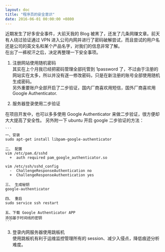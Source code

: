 ```yaml
---
layout: doc
title: "程序员的安全意识"
date: 2016-06-01 00:00:00 +0800
---
```


近期发生了好多安全事件，大前天我的 Blog 被黑了，还发了几条网赚文章。前天有人绕过验证通过 VPN 进入公司内网并进行了密码破解尝试，而且尝试的用户名还是公司的英文名和某个产品名字，对我们的信息非常了解。  
在出了一裤衩汗之后，决定再整理一下安全事项。

1. 注册网站使用随机密码  
    其实在上个月我已经把密码管理全部托管到 1password 了，不过由于注册的网站实在太多，所以并没有逐一修改密码，只是在新注册的账号全部使用随机生成密码。  
   另外重要账户全部开启了二步验证，国内厂商喜欢用短信，国外厂商喜欢用 Google Authenticator.

2. 服务器登录使用二步验证

在项目开发中，也可以多多使用 Google Authenticator 来做二步验证，很方便却大大提高了安全性。
另外附一下 ubuntu 开启 google 二步验证的方法：

    ```
    一、安装
    sudo apt-get install libpam-google-authenticator

    二、 配置
    vim /etc/pam.d/sshd
      +  auth required pam_google_authenticator.so

    vim /etc/ssh/sshd_config
      -  ChallengeResponseAuthentication no
      +  ChallengeResponseAuthentication yes

    三、 生成秘钥
    google-authenticator

    四、 重启
    sudo service ssh restart

    五、下载 Google Authenticator APP
    添加基于时间线的密钥
    ```

3. 登录内网服务器使用跳板机  
   使用跳板机有利于运维监控管理所有的 session、减少入侵点，降低痕迹分析难度。
